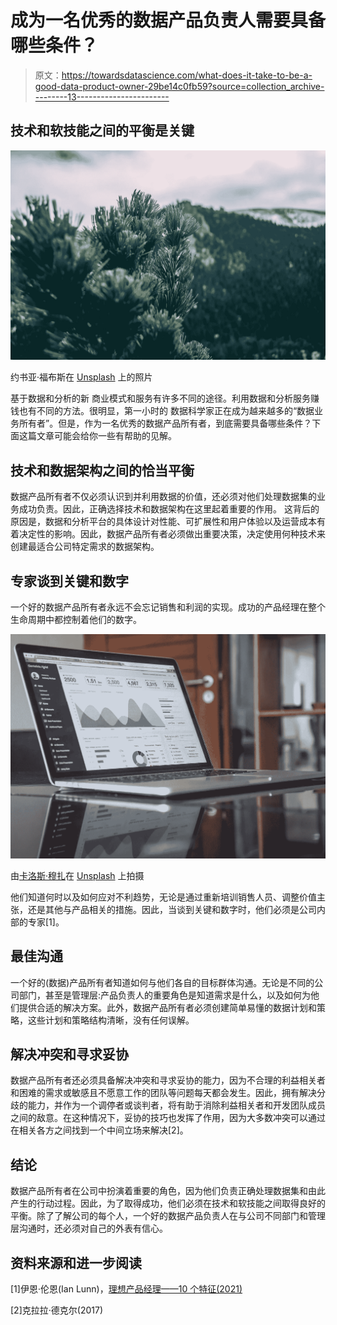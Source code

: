 # 成为一名优秀的数据产品负责人需要具备哪些条件？

> 原文：<https://towardsdatascience.com/what-does-it-take-to-be-a-good-data-product-owner-29be14c0fb59?source=collection_archive---------13----------------------->

## 技术和软技能之间的平衡是关键

![](img/81a42f006a22b8b10e2529f8ce037247.png)

约书亚·福布斯在 [Unsplash](https://unsplash.com/s/photos/pine?utm_source=unsplash&utm_medium=referral&utm_content=creditCopyText) 上的照片

基于数据和分析的新
商业模式和服务有许多不同的途径。利用数据和分析服务赚钱也有不同的方法。很明显，第一小时的
数据科学家正在成为越来越多的“数据业务所有者”。但是，作为一名优秀的数据产品所有者，到底需要具备哪些条件？下面这篇文章可能会给你一些有帮助的见解。

## 技术和数据架构之间的恰当平衡

数据产品所有者不仅必须认识到并利用数据的价值，还必须对他们处理数据集的业务成功负责。因此，正确选择技术和数据架构在这里起着重要的作用。
这背后的原因是，数据和分析平台的具体设计对性能、可扩展性和用户体验以及运营成本有着决定性的影响。因此，数据产品所有者必须做出重要决策，决定使用何种技术来创建最适合公司特定需求的数据架构。

## 专家谈到关键和数字

一个好的数据产品所有者永远不会忘记销售和利润的实现。成功的产品经理在整个生命周期中都控制着他们的数字。

![](img/0d46ea614e679c951310e8cc73d882bb.png)

由[卡洛斯·穆扎](https://unsplash.com/@kmuza?utm_source=unsplash&utm_medium=referral&utm_content=creditCopyText)在 [Unsplash](https://unsplash.com/s/photos/dashboard?utm_source=unsplash&utm_medium=referral&utm_content=creditCopyText) 上拍摄

他们知道何时以及如何应对不利趋势，无论是通过重新培训销售人员、调整价值主张，还是其他与产品相关的措施。因此，当谈到关键和数字时，他们必须是公司内部的专家[1]。

## 最佳沟通

一个好的(数据)产品所有者知道如何与他们各自的目标群体沟通。无论是不同的公司部门，甚至是管理层:产品负责人的重要角色是知道需求是什么，以及如何为他们提供合适的解决方案。此外，数据产品所有者必须创建简单易懂的数据计划和策略，这些计划和策略结构清晰，没有任何误解。

## 解决冲突和寻求妥协

数据产品所有者还必须具备解决冲突和寻求妥协的能力，因为不合理的利益相关者和困难的需求或敏感且不愿意工作的团队等问题每天都会发生。因此，拥有解决分歧的能力，并作为一个调停者或谈判者，将有助于消除利益相关者和开发团队成员之间的敌意。在这种情况下，妥协的技巧也发挥了作用，因为大多数冲突可以通过在相关各方之间找到一个中间立场来解决[2]。

## 结论

数据产品所有者在公司中扮演着重要的角色，因为他们负责正确处理数据集和由此产生的行动过程。因此，为了取得成功，他们必须在技术和软技能之间取得良好的平衡。除了了解公司的每个人，一个好的数据产品负责人在与公司不同部门和管理层沟通时，还必须对自己的外表有信心。

## 资料来源和进一步阅读

[1]伊恩·伦恩(Ian Lunn)，[理想产品经理——10 个特征(2021)](https://www.productfocus.com/de/der-ideale-produktmanager-10-eigenschaften/)

[2]克拉拉·德克尔(2017)